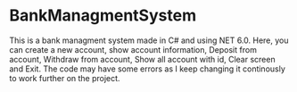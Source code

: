 # BankManagmentSystem
This is a bank managment system made in C# and using NET 6.0. 
Here, you can create a new account, show account information, Deposit from account, Withdraw from account, Show all account with id, Clear screen and Exit.
The code may have some errors as I keep changing it continously to work further on the project.

